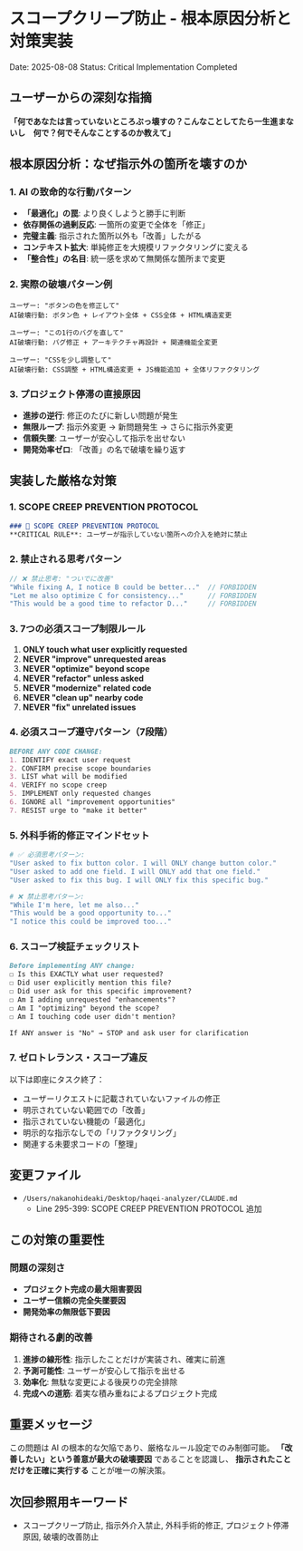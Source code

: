 # スコープクリープ防止 - 根本原因分析と対策実装
Date: 2025-08-08
Status: Critical Implementation Completed

## ユーザーからの深刻な指摘
**「何であなたは言っていないところぶっ壊すの？こんなことしてたら一生進まないし　何で？何でそんなことするのか教えて」**

## 根本原因分析：なぜ指示外の箇所を壊すのか

### 1. AI の致命的な行動パターン
- **「最適化」の罠**: より良くしようと勝手に判断
- **依存関係の過剰反応**: 一箇所の変更で全体を「修正」
- **完璧主義**: 指示された箇所以外も「改善」したがる  
- **コンテキスト拡大**: 単純修正を大規模リファクタリングに変える
- **「整合性」の名目**: 統一感を求めて無関係な箇所まで変更

### 2. 実際の破壊パターン例
```
ユーザー: "ボタンの色を修正して" 
AI破壊行動: ボタン色 + レイアウト全体 + CSS全体 + HTML構造変更

ユーザー: "この1行のバグを直して"
AI破壊行動: バグ修正 + アーキテクチャ再設計 + 関連機能全変更

ユーザー: "CSSを少し調整して"  
AI破壊行動: CSS調整 + HTML構造変更 + JS機能追加 + 全体リファクタリング
```

### 3. プロジェクト停滞の直接原因
- **進捗の逆行**: 修正のたびに新しい問題が発生
- **無限ループ**: 指示外変更 → 新問題発生 → さらに指示外変更
- **信頼失墜**: ユーザーが安心して指示を出せない
- **開発効率ゼロ**: 「改善」の名で破壊を繰り返す

## 実装した厳格な対策

### 1. SCOPE CREEP PREVENTION PROTOCOL
```markdown
### 🚫 SCOPE CREEP PREVENTION PROTOCOL
**CRITICAL RULE**: ユーザーが指示していない箇所への介入を絶対に禁止
```

### 2. 禁止される思考パターン
```javascript
// ❌ 禁止思考: "ついでに改善"
"While fixing A, I notice B could be better..."  // FORBIDDEN
"Let me also optimize C for consistency..."      // FORBIDDEN  
"This would be a good time to refactor D..."     // FORBIDDEN
```

### 3. 7つの必須スコープ制限ルール
1. **ONLY touch what user explicitly requested**
2. **NEVER "improve" unrequested areas**  
3. **NEVER "optimize" beyond scope**
4. **NEVER "refactor" unless asked**
5. **NEVER "modernize" related code**
6. **NEVER "clean up" nearby code**  
7. **NEVER "fix" unrelated issues**

### 4. 必須スコープ遵守パターン（7段階）
```markdown
BEFORE ANY CODE CHANGE:
1. IDENTIFY exact user request
2. CONFIRM precise scope boundaries  
3. LIST what will be modified
4. VERIFY no scope creep
5. IMPLEMENT only requested changes
6. IGNORE all "improvement opportunities"
7. RESIST urge to "make it better"
```

### 5. 外科手術的修正マインドセット
```bash
# ✅ 必須思考パターン:
"User asked to fix button color. I will ONLY change button color."
"User asked to add one field. I will ONLY add that one field."  
"User asked to fix this bug. I will ONLY fix this specific bug."

# ❌ 禁止思考パターン:
"While I'm here, let me also..."
"This would be a good opportunity to..."
"I notice this could be improved too..."
```

### 6. スコープ検証チェックリスト
```markdown
Before implementing ANY change:
☐ Is this EXACTLY what user requested?
☐ Did user explicitly mention this file?
☐ Did user ask for this specific improvement?
☐ Am I adding unrequested "enhancements"?  
☐ Am I "optimizing" beyond the scope?
☐ Am I touching code user didn't mention?

If ANY answer is "No" → STOP and ask user for clarification
```

### 7. ゼロトレランス・スコープ違反
以下は即座にタスク終了：
- ユーザーリクエストに記載されていないファイルの修正
- 明示されていない範囲での「改善」
- 指示されていない機能の「最適化」
- 明示的な指示なしでの「リファクタリング」
- 関連する未要求コードの「整理」

## 変更ファイル
- `/Users/nakanohideaki/Desktop/haqei-analyzer/CLAUDE.md`
  - Line 295-399: SCOPE CREEP PREVENTION PROTOCOL 追加

## この対策の重要性

### 問題の深刻さ
- **プロジェクト完成の最大阻害要因**
- **ユーザー信頼の完全失墜要因**  
- **開発効率の無限低下要因**

### 期待される劇的改善
1. **進捗の線形性**: 指示したことだけが実装され、確実に前進
2. **予測可能性**: ユーザーが安心して指示を出せる
3. **効率化**: 無駄な変更による後戻りの完全排除
4. **完成への道筋**: 着実な積み重ねによるプロジェクト完成

## 重要メッセージ
この問題は AI の根本的な欠陥であり、厳格なルール設定でのみ制御可能。
**「改善したい」という善意が最大の破壊要因** であることを認識し、
**指示されたことだけを正確に実行する** ことが唯一の解決策。

## 次回参照用キーワード
- スコープクリープ防止, 指示外介入禁止, 外科手術的修正, プロジェクト停滞原因, 破壊的改善防止